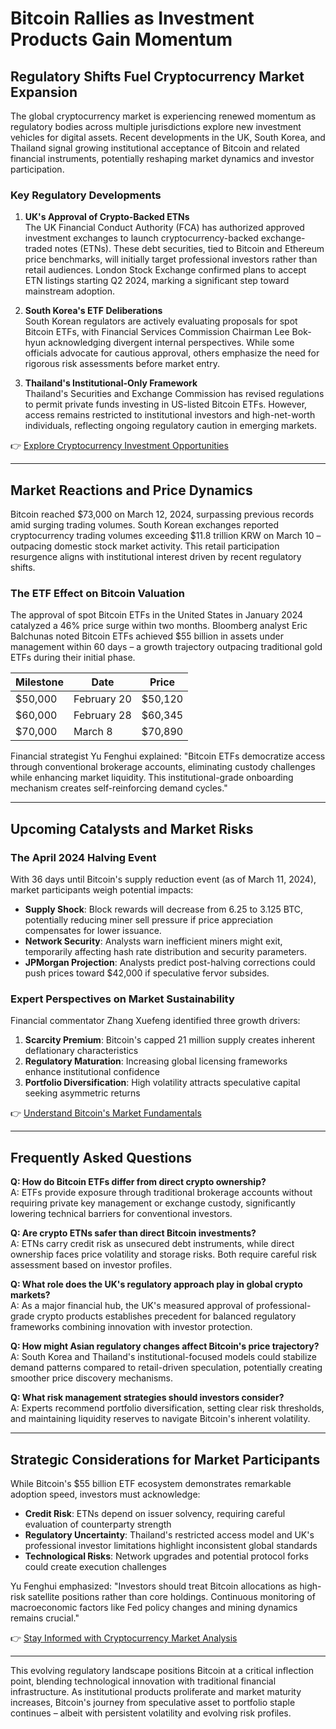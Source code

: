 # Bitcoin Rallies as Investment Products Gain Momentum  

## Regulatory Shifts Fuel Cryptocurrency Market Expansion  

The global cryptocurrency market is experiencing renewed momentum as regulatory bodies across multiple jurisdictions explore new investment vehicles for digital assets. Recent developments in the UK, South Korea, and Thailand signal growing institutional acceptance of Bitcoin and related financial instruments, potentially reshaping market dynamics and investor participation.  

### Key Regulatory Developments  

1. **UK's Approval of Crypto-Backed ETNs**  
   The UK Financial Conduct Authority (FCA) has authorized approved investment exchanges to launch cryptocurrency-backed exchange-traded notes (ETNs). These debt securities, tied to Bitcoin and Ethereum price benchmarks, will initially target professional investors rather than retail audiences. London Stock Exchange confirmed plans to accept ETN listings starting Q2 2024, marking a significant step toward mainstream adoption.  

2. **South Korea's ETF Deliberations**  
   South Korean regulators are actively evaluating proposals for spot Bitcoin ETFs, with Financial Services Commission Chairman Lee Bok-hyun acknowledging divergent internal perspectives. While some officials advocate for cautious approval, others emphasize the need for rigorous risk assessments before market entry.  

3. **Thailand's Institutional-Only Framework**  
   Thailand's Securities and Exchange Commission has revised regulations to permit private funds investing in US-listed Bitcoin ETFs. However, access remains restricted to institutional investors and high-net-worth individuals, reflecting ongoing regulatory caution in emerging markets.  

👉 [Explore Cryptocurrency Investment Opportunities](https://bit.ly/okx-bonus)  

---

## Market Reactions and Price Dynamics  

Bitcoin reached $73,000 on March 12, 2024, surpassing previous records amid surging trading volumes. South Korean exchanges reported cryptocurrency trading volumes exceeding $11.8 trillion KRW on March 10 – outpacing domestic stock market activity. This retail participation resurgence aligns with institutional interest driven by recent regulatory shifts.  

### The ETF Effect on Bitcoin Valuation  

The approval of spot Bitcoin ETFs in the United States in January 2024 catalyzed a 46% price surge within two months. Bloomberg analyst Eric Balchunas noted Bitcoin ETFs achieved $55 billion in assets under management within 60 days – a growth trajectory outpacing traditional gold ETFs during their initial phase.  

| Milestone | Date | Price |
|----------|------|-------|
| $50,000 | February 20 | $50,120 |
| $60,000 | February 28 | $60,345 |
| $70,000 | March 8 | $70,890 |  

Financial strategist Yu Fenghui explained: "Bitcoin ETFs democratize access through conventional brokerage accounts, eliminating custody challenges while enhancing market liquidity. This institutional-grade onboarding mechanism creates self-reinforcing demand cycles."  

---

## Upcoming Catalysts and Market Risks  

### The April 2024 Halving Event  

With 36 days until Bitcoin's supply reduction event (as of March 11, 2024), market participants weigh potential impacts:  
- **Supply Shock**: Block rewards will decrease from 6.25 to 3.125 BTC, potentially reducing miner sell pressure if price appreciation compensates for lower issuance.  
- **Network Security**: Analysts warn inefficient miners might exit, temporarily affecting hash rate distribution and security parameters.  
- **JPMorgan Projection**: Analysts predict post-halving corrections could push prices toward $42,000 if speculative fervor subsides.  

### Expert Perspectives on Market Sustainability  

Financial commentator Zhang Xuefeng identified three growth drivers:  
1. **Scarcity Premium**: Bitcoin's capped 21 million supply creates inherent deflationary characteristics  
2. **Regulatory Maturation**: Increasing global licensing frameworks enhance institutional confidence  
3. **Portfolio Diversification**: High volatility attracts speculative capital seeking asymmetric returns  

👉 [Understand Bitcoin's Market Fundamentals](https://bit.ly/okx-bonus)  

---

## Frequently Asked Questions  

**Q: How do Bitcoin ETFs differ from direct crypto ownership?**  
A: ETFs provide exposure through traditional brokerage accounts without requiring private key management or exchange custody, significantly lowering technical barriers for conventional investors.  

**Q: Are crypto ETNs safer than direct Bitcoin investments?**  
A: ETNs carry credit risk as unsecured debt instruments, while direct ownership faces price volatility and storage risks. Both require careful risk assessment based on investor profiles.  

**Q: What role does the UK's regulatory approach play in global crypto markets?**  
A: As a major financial hub, the UK's measured approval of professional-grade crypto products establishes precedent for balanced regulatory frameworks combining innovation with investor protection.  

**Q: How might Asian regulatory changes affect Bitcoin's price trajectory?**  
A: South Korea and Thailand's institutional-focused models could stabilize demand patterns compared to retail-driven speculation, potentially creating smoother price discovery mechanisms.  

**Q: What risk management strategies should investors consider?**  
A: Experts recommend portfolio diversification, setting clear risk thresholds, and maintaining liquidity reserves to navigate Bitcoin's inherent volatility.  

---

## Strategic Considerations for Market Participants  

While Bitcoin's $55 billion ETF ecosystem demonstrates remarkable adoption speed, investors must acknowledge:  
- **Credit Risk**: ETNs depend on issuer solvency, requiring careful evaluation of counterparty strength  
- **Regulatory Uncertainty**: Thailand's restricted access model and UK's professional investor limitations highlight inconsistent global standards  
- **Technological Risks**: Network upgrades and potential protocol forks could create execution challenges  

Yu Fenghui emphasized: "Investors should treat Bitcoin allocations as high-risk satellite positions rather than core holdings. Continuous monitoring of macroeconomic factors like Fed policy changes and mining dynamics remains crucial."  

👉 [Stay Informed with Cryptocurrency Market Analysis](https://bit.ly/okx-bonus)  

---

This evolving regulatory landscape positions Bitcoin at a critical inflection point, blending technological innovation with traditional financial infrastructure. As institutional products proliferate and market maturity increases, Bitcoin's journey from speculative asset to portfolio staple continues – albeit with persistent volatility and evolving risk profiles.